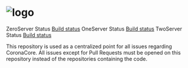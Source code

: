 # ![logo](http://www.imgbox.de/users/public/images/FCVDJWsmbn.png)

ZeroServer Status [Build status](https://api.travis-ci.org/CoronaCore/ZeroServer.png)
OneServer Status [Build status](https://api.travis-ci.org/CoronaCore/OneServer.png)
TwoServer Status [Build status](https://api.travis-ci.org/CoronaCore/TwoServer.png)

This repository is used as a centralized point for all issues regarding CoronaCore.
All issues except for Pull Requests must be opened on this repository instead of the repositories containing the code.
